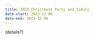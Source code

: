 ```yaml
---
title: 2023 Christmast Party and Simuls
date-start: 2023-12-06
date-end: 2023-12-06
---
```


(details?)